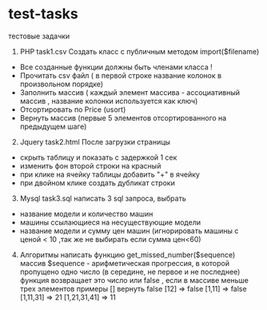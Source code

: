 # test-tasks
тестовые задачки
1.  PHP task1.csv
Создать класс с публичным методом import($filename) 
- Все созданные функции должны быть членами класса !
- Прочитать csv файл  ( в первой строке название колонок в произвольном порядке)
- Заполнить массив ( каждый элемент массива - ассоциативный массив , название колонки используется как ключ)
- Отсортировать по Price (usort)
- Вернуть массив (первые 5 элементов отсортированного на предыдущем шаге)

2. Jquery task2.html
После загрузки страницы 
- скрыть таблицу и  показать с задержкой 1 сек
- изменить фон второй строки на красный
- при клике на ячейку таблицы добавить "+" в ячейку
- при двойном клике создать дубликат строки

3. Mysql task3.sql
написать 3 sql запроса, выбрать 
- название модели и количество машин
- машины ссылающиеся на несуществующие модели
- название модели и сумму цен машин (игнорировать машины с ценой < 10 ,так же не выбирать если сумма цен<60)

4. Алгоритмы
написать функцию get_missed_number($sequence)
массив $sequence - арифметическая прогрессия, в которой пропущено одно число (в середине, не первое и не последнее)
функция возвращает это число или false , если в массиве  меньше трех элементов
примеры
[] вернуть false 
[12] => false
[1,11] => false
[1,11,31] => 21
[1,21,31,41] => 11
